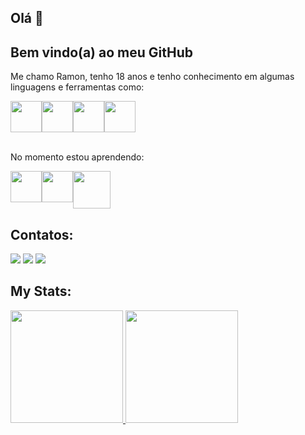 ## Olá 👋

## Bem  vindo(a) ao meu GitHub

Me chamo Ramon, tenho 18 anos e tenho conhecimento em algumas linguagens e ferramentas como:

  <div style="display:flex" >
    <img src="https://cdn.jsdelivr.net/gh/devicons/devicon/icons/html5/html5-original.svg" width="50px"/>
    <img src="https://cdn.jsdelivr.net/gh/devicons/devicon/icons/css3/css3-original.svg" width="50px"/>
    <img src="https://cdn.jsdelivr.net/gh/devicons/devicon/icons/javascript/javascript-original.svg" width="50px" />   
    <img src="https://cdn.jsdelivr.net/gh/devicons/devicon/icons/figma/figma-original.svg" width="50px"/>
  </div>
  <br>
  
No momento estou aprendendo: 
  <div style="display:flex" >
    <img src="https://cdn.jsdelivr.net/gh/devicons/devicon/icons/java/java-original-wordmark.svg" width="50px"/>
    <img src="https://cdn.jsdelivr.net/gh/devicons/devicon/icons/react/react-original.svg" width="50px"/>
    <img src="https://cdn.jsdelivr.net/gh/devicons/devicon/icons/mysql/mysql-original-wordmark.svg" width="60px" />   
  </div>

## Contatos:

<div>
      <a href="https://www.linkedin.com/in/ramon-silva-87a466254/" target="_blank"><img src="https://img.shields.io/badge/-LinkedIn-%230077B5?style=for-the-badge&logo=linkedin&logoColor=white" target="_blank"></a> 
      <a href = "mailto:08ramon.augusto@gmail.com"><img src="https://img.shields.io/badge/Gmail-D14836?style=for-the-badge&logo=gmail&logoColor=white" target="_blank"></a>
       <a href="https://www.instagram.com/mon.silv/" target="_blank"><img src="https://img.shields.io/badge/-Instagram-%23E4405F?style=for-the-badge&logo=instagram&logoColor=white" target="_blank"></a>
</div>

## My Stats:

<div>
<a href="https://github.com/Ramon-Silv">
<img height="180em" src="https://github-readme-stats.vercel.app/api/top-langs/?username=&layout=compact&langs_count=7&theme=dracula"/>
<img height="180em" src="https://github-readme-stats.vercel.app/api?username=Ramon-Silv&show_icons=true&theme=dracula&include_all_commits=true&count_private=true"/>
</div>


<!--
**Ramon-Silv/Ramon-Silv** is a ✨ _special_ ✨ repository because its `README.md` (this file) appears on your GitHub profile.

Here are some ideas to get you started:

- 🔭 I’m currently working on ...
- 🌱 I’m currently learning ...
- 👯 I’m looking to collaborate on ...
- 🤔 I’m looking for help with ...
- 💬 Ask me about ...
- 📫 How to reach me: ...
- 😄 Pronouns: ...
- ⚡ Fun fact: ...
-->

